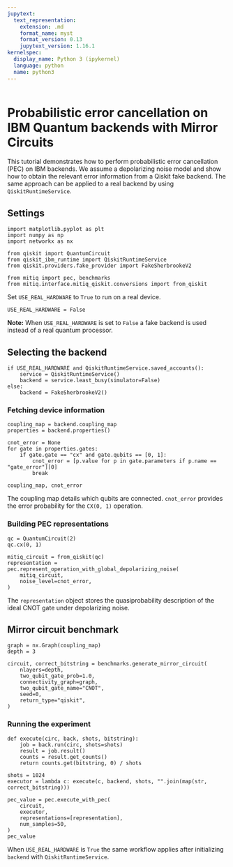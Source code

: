 ```yaml
---
jupytext:
  text_representation:
    extension: .md
    format_name: myst
    format_version: 0.13
    jupytext_version: 1.16.1
kernelspec:
  display_name: Python 3 (ipykernel)
  language: python
  name: python3
---
```


```{tags} pec, qiskit, basic
```
# Probabilistic error cancellation on IBM Quantum backends with Mirror Circuits

This tutorial demonstrates how to perform probabilistic error cancellation (PEC) on IBM backends.
We assume a depolarizing noise model and show how to obtain the relevant error
information from a Qiskit fake backend. The same approach can be applied to a
real backend by using ``QiskitRuntimeService``.

## Settings

```{code-cell} ipython3
import matplotlib.pyplot as plt
import numpy as np
import networkx as nx

from qiskit import QuantumCircuit
from qiskit_ibm_runtime import QiskitRuntimeService
from qiskit.providers.fake_provider import FakeSherbrookeV2

from mitiq import pec, benchmarks
from mitiq.interface.mitiq_qiskit.conversions import from_qiskit
```

Set ``USE_REAL_HARDWARE`` to ``True`` to run on a real device.

```{code-cell} ipython3
USE_REAL_HARDWARE = False
```

**Note:** When ``USE_REAL_HARDWARE`` is set to ``False`` a fake backend is used
instead of a real quantum processor.

## Selecting the backend

```{code-cell} ipython3
if USE_REAL_HARDWARE and QiskitRuntimeService.saved_accounts():
    service = QiskitRuntimeService()
    backend = service.least_busy(simulator=False)
else:
    backend = FakeSherbrookeV2()
```

### Fetching device information

```{code-cell} ipython3
coupling_map = backend.coupling_map
properties = backend.properties()

cnot_error = None
for gate in properties.gates:
    if gate.gate == "cx" and gate.qubits == [0, 1]:
        cnot_error = [p.value for p in gate.parameters if p.name == "gate_error"][0]
        break

coupling_map, cnot_error
```

The coupling map details which qubits are connected. ``cnot_error`` provides the
error probability for the ``CX(0, 1)`` operation.

### Building PEC representations

```{code-cell} ipython3
qc = QuantumCircuit(2)
qc.cx(0, 1)

mitiq_circuit = from_qiskit(qc)
representation = pec.represent_operation_with_global_depolarizing_noise(
    mitiq_circuit,
    noise_level=cnot_error,
)
```

The ``representation`` object stores the quasiprobability description of the
ideal CNOT gate under depolarizing noise.

## Mirror circuit benchmark

```{code-cell} ipython3
graph = nx.Graph(coupling_map)
depth = 3

circuit, correct_bitstring = benchmarks.generate_mirror_circuit(
    nlayers=depth,
    two_qubit_gate_prob=1.0,
    connectivity_graph=graph,
    two_qubit_gate_name="CNOT",
    seed=0,
    return_type="qiskit",
)
```

### Running the experiment

```{code-cell} ipython3
def execute(circ, back, shots, bitstring):
    job = back.run(circ, shots=shots)
    result = job.result()
    counts = result.get_counts()
    return counts.get(bitstring, 0) / shots
```

```{code-cell} ipython3
shots = 1024
executor = lambda c: execute(c, backend, shots, "".join(map(str, correct_bitstring)))

pec_value = pec.execute_with_pec(
    circuit,
    executor,
    representations=[representation],
    num_samples=50,
)
pec_value
```

When ``USE_REAL_HARDWARE`` is ``True`` the same workflow applies after
initializing ``backend`` with ``QiskitRuntimeService``.
